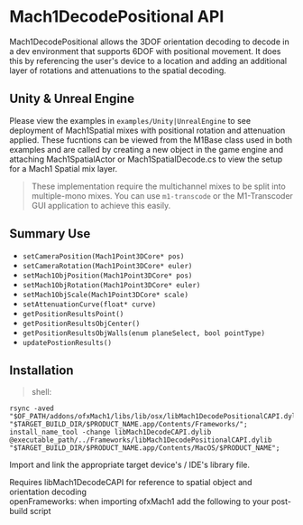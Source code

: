 # Mach1DecodePositional API

Mach1DecodePositional allows the 3DOF orientation decoding to decode in a dev environment that supports 6DOF with positional movement. It does this by referencing the user's device to a location and adding an additional layer of rotations and attenuations to the spatial decoding. 

## Unity & Unreal Engine

Please view the examples in `examples/Unity|UnrealEngine` to see deployment of Mach1Spatial mixes with positional rotation and attenuation applied. These fucntions can be viewed from the M1Base class used in both examples and are called by creating a new object in the game engine and attaching Mach1SpatialActor or Mach1SpatialDecode.cs to view the setup for a Mach1 Spatial mix layer. 

> These implementation require the multichannel mixes to be split into multiple-mono mixes. You can use `m1-transcode` or the M1-Transcoder GUI application to achieve this easily. 

## Summary Use

 - `setCameraPosition(Mach1Point3DCore* pos)` 
 - `setCameraRotation(Mach1Point3DCore* euler)`
 - `setMach1ObjPosition(Mach1Point3DCore* pos)`
 - `setMach1ObjRotation(Mach1Point3DCore* euler)`
 - `setMach1ObjScale(Mach1Point3DCore* scale)`
 - `setAttenuationCurve(float* curve)`
 - `getPositionResultsPoint()`
 - `getPositionResultsObjCenter()`
 - `getPositionResultsObjWalls(enum planeSelect, bool pointType)`
 - `updatePostionResults()`

## Installation
> shell:

```
rsync -aved  "$OF_PATH/addons/ofxMach1/libs/lib/osx/libMach1DecodePositionalCAPI.dylib" "$TARGET_BUILD_DIR/$PRODUCT_NAME.app/Contents/Frameworks/";
install_name_tool -change libMach1DecodeCAPI.dylib @executable_path/../Frameworks/libMach1DecodePositionalCAPI.dylib "$TARGET_BUILD_DIR/$PRODUCT_NAME.app/Contents/MacOS/$PRODUCT_NAME";
```

Import and link the appropriate target device's / IDE's library file. 
<aside class="notice">Requires libMach1DecodeCAPI for reference to spatial object and orientation decoding</aside>

<aside class="notice">openFrameworks: when importing ofxMach1 add the following to your post-build script</aside>
